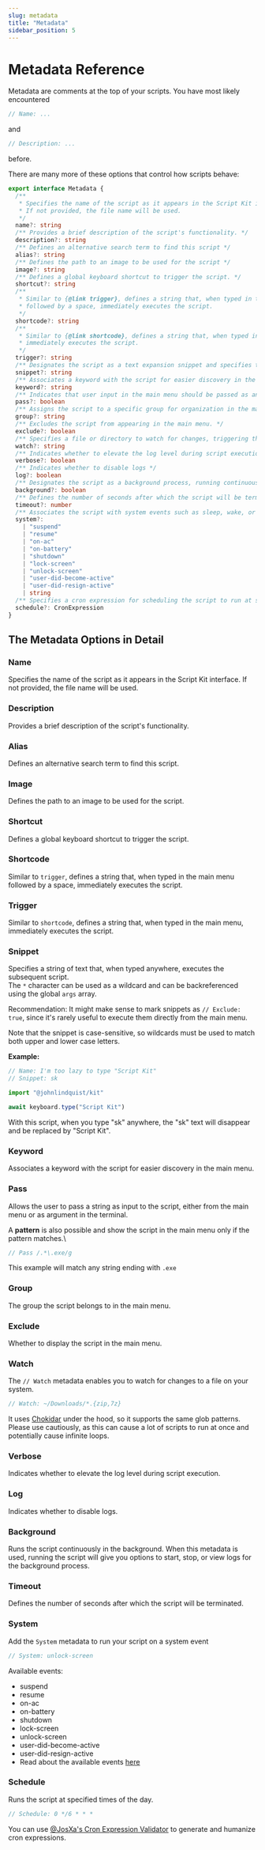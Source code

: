 ```yaml
---
slug: metadata
title: "Metadata"
sidebar_position: 5
---
```


# Metadata Reference

Metadata are comments at the top of your scripts. You have most likely encountered
```ts
// Name: ...
```
and
```ts
// Description: ...
```
before.

There are many more of these options that control how scripts behave:

```ts
export interface Metadata {
  /**
   * Specifies the name of the script as it appears in the Script Kit interface.
   * If not provided, the file name will be used.
   */
  name?: string
  /** Provides a brief description of the script's functionality. */
  description?: string
  /** Defines an alternative search term to find this script */
  alias?: string
  /** Defines the path to an image to be used for the script */
  image?: string
  /** Defines a global keyboard shortcut to trigger the script. */
  shortcut?: string
  /**
   * Similar to {@link trigger}, defines a string that, when typed in the main menu
   * followed by a space, immediately executes the script.
   */
  shortcode?: string
  /**
   * Similar to {@link shortcode}, defines a string that, when typed in the main menu,
   * immediately executes the script.
   */
  trigger?: string
  /** Designates the script as a text expansion snippet and specifies the trigger text. */
  snippet?: string
  /** Associates a keyword with the script for easier discovery in the main menu. */
  keyword?: string
  /** Indicates that user input in the main menu should be passed as an argument to the script. */
  pass?: boolean
  /** Assigns the script to a specific group for organization in the main menu. */
  group?: string
  /** Excludes the script from appearing in the main menu. */
  exclude?: boolean
  /** Specifies a file or directory to watch for changes, triggering the script upon modifications. */
  watch?: string
  /** Indicates whether to elevate the log level during script execution */
  verbose?: boolean
  /** Indicates whether to disable logs */
  log?: boolean
  /** Designates the script as a background process, running continuously in the background. */
  background?: boolean
  /** Defines the number of seconds after which the script will be terminated */
  timeout?: number
  /** Associates the script with system events such as sleep, wake, or shutdown. */
  system?:
    | "suspend"
    | "resume"
    | "on-ac"
    | "on-battery"
    | "shutdown"
    | "lock-screen"
    | "unlock-screen"
    | "user-did-become-active"
    | "user-did-resign-active"
    | string
  /** Specifies a cron expression for scheduling the script to run at specific times or intervals. */
  schedule?: CronExpression
}
```

## The Metadata Options in Detail

### Name

Specifies the name of the script as it appears in the Script Kit interface. If not provided, the file name will be used.

### Description

Provides a brief description of the script's functionality.

### Alias

Defines an alternative search term to find this script.

### Image

Defines the path to an image to be used for the script.

### Shortcut

Defines a global keyboard shortcut to trigger the script.

### Shortcode

Similar to `trigger`, defines a string that, when typed in the main menu followed by a space, immediately executes the script.

### Trigger

Similar to `shortcode`, defines a string that, when typed in the main menu, immediately executes the script.

### Snippet

Specifies a string of text that, when typed anywhere, executes the subsequent script.\
The `*` character can be used as a wildcard and can be backreferenced using the global `args` array.

Recommendation: It might make sense to mark snippets as `// Exclude: true`, since it's rarely useful to execute them 
directly from the main menu.

Note that the snippet is case-sensitive, so wildcards must be used to match both upper and lower case letters.

**Example:**

```ts
// Name: I'm too lazy to type "Script Kit"
// Snippet: sk

import "@johnlindquist/kit"

await keyboard.type("Script Kit")
```

With this script, when you type "sk" anywhere, the "sk" text will disappear and be replaced by "Script Kit".


### Keyword

Associates a keyword with the script for easier discovery in the main menu.

### Pass

Allows the user to pass a string as input to the script, either from the main menu or as argument in the terminal.

A **pattern** is also possible and show the script in the main menu only if the pattern matches.\

```ts
// Pass /.*\.exe/g
```
This example will match any string ending with `.exe` 

### Group

The group the script belongs to in the main menu.

### Exclude

Whether to display the script in the main menu.

### Watch

The `// Watch` metadata enables you to watch for changes to a file on your system.

```js
// Watch: ~/Downloads/*.{zip,7z}
```

It uses [Chokidar](https://github.com/paulmillr/chokidar) under the hood, so it supports the same glob patterns. 
Please use cautiously, as this can cause a lot of scripts to run at once and potentially cause infinite loops.

### Verbose

Indicates whether to elevate the log level during script execution.

### Log

Indicates whether to disable logs.

### Background

Runs the script continuously in the background. When this metadata is used, running the script will give you options
to start, stop, or view logs for the background process.

### Timeout

Defines the number of seconds after which the script will be terminated.

### System

Add the `System` metadata to run your script on a system event

```js
// System: unlock-screen
```

Available events:

- suspend
- resume
- on-ac
- on-battery
- shutdown
- lock-screen
- unlock-screen
- user-did-become-active
- user-did-resign-active
- Read about the available events [here](https://www.electronjs.org/docs/latest/api/power-monitor#events)

### Schedule

Runs the script at specified times of the day.

```ts
// Schedule: 0 */6 * * *
```

You can use [@JosXa's Cron Expression Validator](https://github.com/johnlindquist/kit/discussions/1486) to generate 
and humanize cron expressions.

